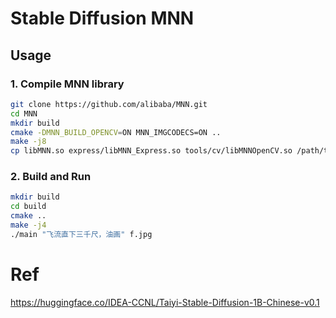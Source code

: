 # Stable Diffusion MNN

## Usage

### 1. Compile MNN library
```bash
git clone https://github.com/alibaba/MNN.git
cd MNN
mkdir build
cmake -DMNN_BUILD_OPENCV=ON MNN_IMGCODECS=ON ..
make -j8
cp libMNN.so express/libMNN_Express.so tools/cv/libMNNOpenCV.so /path/to/stable-diffusion-mnn/libs
```

### 2. Build and Run
```bash
mkdir build
cd build
cmake ..
make -j4
./main "飞流直下三千尺，油画" f.jpg
```

# Ref
https://huggingface.co/IDEA-CCNL/Taiyi-Stable-Diffusion-1B-Chinese-v0.1
